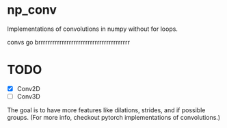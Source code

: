 # np_conv

Implementations of convolutions in numpy without for loops.

convs go brrrrrrrrrrrrrrrrrrrrrrrrrrrrrrrrrrrrrrr


# TODO


- [X] Conv2D
- [ ] Conv3D

The goal is to have more features like dilations, strides, and if possible groups. (For more info, checkout pytorch implementations of convolutions.) 

